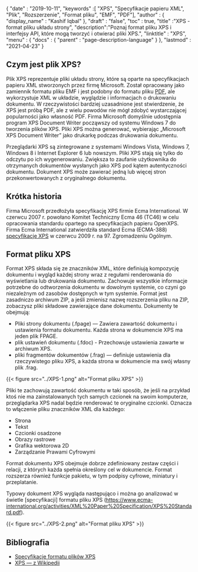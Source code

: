 {
  "date" : "2019-10-11",
  "keywords" :[ "XPS", "Specyfikacje papieru XML", "Plik", "Rozszerzenie", "Format pliku", "EMF", "PDF"],
  "author" : {
    "display_name" : "Kashif Iqbal"
},
  "draft" : "false",
  "toc" : true,
  "title" :"XPS - format pliku układu strony",
  "description":"Poznaj format pliku XPS i interfejsy API, które mogą tworzyć i otwierać pliki XPS.",
  "linktitle" : "XPS",
  "menu" : {
    "docs" : {
      "parent" : "page-description-language"
}
},
  "lastmod" : "2021-04-23"
}

## Czym jest plik XPS? ##

Plik XPS reprezentuje pliki układu strony, które są oparte na specyfikacjach papieru XML stworzonych przez firmę Microsoft. Został opracowany jako zamiennik formatu pliku EMF i jest podobny do formatu pliku [PDF](/pl/pdf/), ale wykorzystuje XML w układzie, wyglądzie i informacjach o drukowaniu dokumentu. W rzeczywistości bardziej uzasadnione jest stwierdzenie, że XPS jest próbą PDF, ale z wielu powodów nie mógł zdobyć wystarczającej popularności jako własność PDF. Firma Microsoft domyślnie udostępnia program XPS Document Writer począwszy od systemu Windows 7 do tworzenia plików XPS. Pliki XPS można generować, wybierając „Microsoft XPS Document Writer” jako drukarkę podczas drukowania dokumentu.

Przeglądarki XPS są zintegrowane z systemami Windows Vista, Windows 7, Windows 8 i Internet Explorer 6 lub nowszym. Pliki XPS stają się tylko do odczytu po ich wygenerowaniu. Zwiększa to zaufanie użytkownika do otrzymanych dokumentów wysłanych jako XPS pod kątem autentyczności dokumentu. Dokument XPS może zawierać jedną lub więcej stron przekonwertowanych z oryginalnego dokumentu.

## Krótka historia ##

Firma Microsoft przedłożyła specyfikację XPS firmie Ecma International. W czerwcu 2007 r. powołano Komitet Techniczny Ecma 46 (TC46) w celu opracowania standardu opartego na specyfikacjach papieru OpenXPS. Firma Ecma International zatwierdziła standard Ecma (ECMA-388) [specyfikacje XPS](https://www.ecma-international.org/publications-and-standards/standards/ecma-388/) w czerwcu 2009 r. na 97. Zgromadzeniu Ogólnym.

## Format pliku XPS ##

Format XPS składa się ze znaczników XML, które definiują kompozycję dokumentu i wygląd każdej strony wraz z regułami renderowania do wyświetlania lub drukowania dokumentu. Zachowuje wszystkie informacje potrzebne do odtworzenia dokumentu w dowolnym systemie, co czyni go niezależnym od zasobów dostępnych w tym systemie. Format jest zasadniczo archiwum ZIP, a jeśli zmienisz nazwę rozszerzenia pliku na ZIP, zobaczysz pliki składowe zawierające dane dokumentu. Dokumenty te obejmują:

* Pliki strony dokumentu (.fpage) — Zawiera zawartość dokumentu i ustawienia formatu dokumentu. Każda strona w dokumencie XPS ma jeden plik FPAGE.
* plik ustawień dokumentu (.fdoc) - Przechowuje ustawienia zawarte w archiwum XPS.
* pliki fragmentów dokumentów (.frag) — definiuje ustawienia dla rzeczywistego pliku XPS, a każda strona w dokumencie ma swój własny plik .frag.

{{< figure src="../XPS-1.png" alt="Format pliku XPS" >}}

Pliki te zachowują zawartość dokumentu w taki sposób, że jeśli na przykład ktoś nie ma zainstalowanych tych samych czcionek na swoim komputerze, przeglądarka XPS nadal będzie renderować te oryginalne czcionki. Oznacza to włączenie pliku znaczników XML dla każdego:

* Strona
* Tekst
* Czcionki osadzone
* Obrazy rastrowe
* Grafika wektorowa 2D
* Zarządzanie Prawami Cyfrowymi

Format dokumentu XPS obejmuje dobrze zdefiniowany zestaw części i relacji, z których każda spełnia określony cel w dokumencie. Format rozszerza również funkcje pakietu, w tym podpisy cyfrowe, miniatury i przeplatanie.

Typowy dokument XPS wygląda następująco i można go analizować w świetle [specyfikacji] formatu pliku XPS (https://www.ecma-international.org/activities/XML%20Paper%20Specification/XPS%20Standard.pdf).

{{< figure src="../XPS-2.png" alt="Format pliku XPS" >}}


## Bibliografia ##

* [Specyfikacje formatu plików XPS](https://www.ecma-international.org/publications-and-standards/standards/ecma-388/)
* [XPS — z Wikipedii](https://en.wikipedia.org/wiki/Open_XML_Paper_Specification#Viewing_and_creating_XPS_documents)

